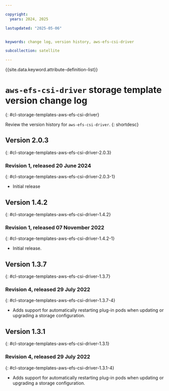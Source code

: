 ```yaml
---

copyright:
  years: 2024, 2025

lastupdated: "2025-05-06"


keywords: change log, version history, aws-efs-csi-driver

subcollection: satellite

---
```


{{site.data.keyword.attribute-definition-list}}




# `aws-efs-csi-driver` storage template version change log
{: #cl-storage-templates-aws-efs-csi-driver}

Review the version history for `aws-efs-csi-driver`.
{: shortdesc}



## Version 2.0.3
{: #cl-storage-templates-aws-efs-csi-driver-2.0.3}


### Revision 1, released 20 June 2024
{: #cl-storage-templates-aws-efs-csi-driver-2.0.3-1}

- Initial release



## Version 1.4.2
{: #cl-storage-templates-aws-efs-csi-driver-1.4.2}


### Revision 1, released 07 November 2022
{: #cl-storage-templates-aws-efs-csi-driver-1.4.2-1}

- Initial release.



## Version 1.3.7
{: #cl-storage-templates-aws-efs-csi-driver-1.3.7}


### Revision 4, released 29 July 2022
{: #cl-storage-templates-aws-efs-csi-driver-1.3.7-4}

- Adds support for automatically restarting plug-in pods when updating or upgrading a storage configuration.



## Version 1.3.1
{: #cl-storage-templates-aws-efs-csi-driver-1.3.1}


### Revision 4, released 29 July 2022
{: #cl-storage-templates-aws-efs-csi-driver-1.3.1-4}

- Adds support for automatically restarting plug-in pods when updating or upgrading a storage configuration.
